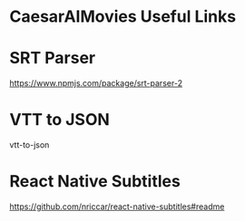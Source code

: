 # CaesarAIMovies Useful Links

# SRT Parser
https://www.npmjs.com/package/srt-parser-2

# VTT to JSON
vtt-to-json

# React Native Subtitles

https://github.com/nriccar/react-native-subtitles#readme